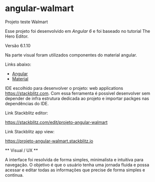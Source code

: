 # angular-walmart
Projeto teste Walmart

Esse projeto foi desenvolvido em *Angular 6* e foi baseado no tutorial The Hero Editor.

Versão 6.1.10

Na parte visual foram utilizados componentes do material angular.

Links abaixo:

* [Angular](https://angular.io/tutorial)
* [Material](https://material.angular.io) 

IDE escolhido para desenvolver o projeto: web applications https://stackblitz.com.
Com essa ferramenta é possível desenvolver sem depender de infra estrutura dedicada ao projeto e importar packges nas dependências do IDE.

Link Stackblitz editor:

https://stackblitz.com/edit/projeto-angular-walmart

Link Stackblitz app view:

https://projeto-angular-walmart.stackblitz.io

** Visual / UX **

A interface foi resolvida de forma simples, minimalista e intuitiva para navegação.
O objetivo é que o usuário tenha uma jornada fluida e possa acessar e editar todas as informações que precise de forma simples 
e contínua.





